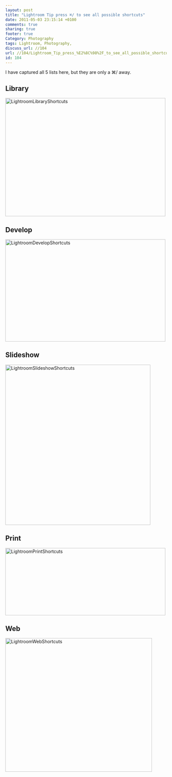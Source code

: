 ```yaml
---
layout: post
title: "Lightroom Tip press ⌘/ to see all possible shortcuts"
date: 2011-05-03 23:15:14 +0100 
comments: true
sharing: true
footer: true
Category: Photography
tags: Lightroom, Photography,
discuss_url: //104
url: //104/Lightroom_Tip_press_%E2%8C%98%2F_to_see_all_possible_shortcuts
id: 104
---
```

I have captured all 5 lists here, but they are only a ⌘/ away.

Library
-------

<a href="http://www.flickr.com/photos/morgan_prior/5684556622/" title="LightroomLibraryShortcuts by munky morgy, on Flickr"><img src="http://farm6.static.flickr.com/5029/5684556622_566a9636a1.jpg" width="500" height="369" alt="LightroomLibraryShortcuts"></a>

Develop
-------

<a href="http://www.flickr.com/photos/morgan_prior/5683989427/" title="LightroomDevelopShortcuts by munky morgy, on Flickr"><img src="http://farm6.static.flickr.com/5025/5683989427_47b33124d2.jpg" width="500" height="319" alt="LightroomDevelopShortcuts"></a>

Slideshow
---------

<a href="http://www.flickr.com/photos/morgan_prior/5683989893/" title="LightroomSlideshowShortcuts by munky morgy, on Flickr"><img src="http://farm6.static.flickr.com/5064/5683989893_3a1f674702.jpg" width="453" height="500" alt="LightroomSlideshowShortcuts"></a>

Print
---

<a href="http://www.flickr.com/photos/morgan_prior/5683990243/" title="LightroomPrintShortcuts by munky morgy, on Flickr"><img src="http://farm6.static.flickr.com/5106/5683990243_4699a67af8.jpg" width="500" height="210" alt="LightroomPrintShortcuts"></a>

Web
-----

<a href="http://www.flickr.com/photos/morgan_prior/5683990527/" title="LightroomWebShortcuts by munky morgy, on Flickr"><img src="http://farm6.static.flickr.com/5065/5683990527_3872b5e9d0.jpg" width="458" height="417" alt="LightroomWebShortcuts"></a>
